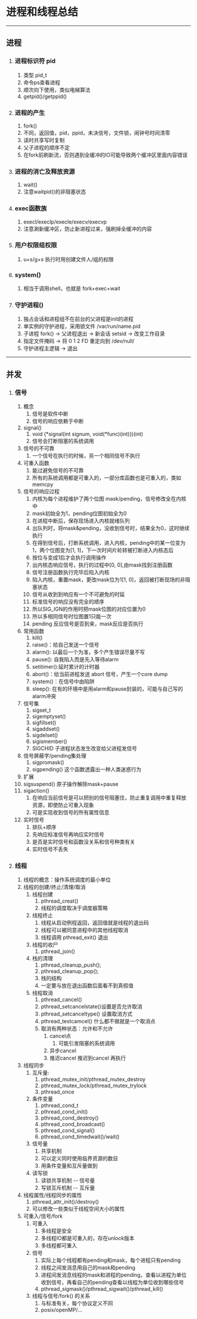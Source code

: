 # 进程和线程总结
---
## 进程
1. ### 进程标识符 pid
   1. 类型 pid_t
   2. 命令ps查看进程
   3. 顺次向下使用，类似电梯算法
   4. getpid()/getppid()

2. ### 进程的产生
   1. fork()
   2. 不同，返回值，pid，ppid，未决信号，文件锁，闹钟号时间清零
   3. 读时共享写时复制
   4. 父子进程的顺序不定
   5. 在fork前刷新流，否则遇到全缓冲的IO可能导致两个缓冲区里面内容错误

3. ### 进程的消亡及释放资源
   1. wait()
   2. 注意waitpid()的非阻塞状态

4. ### exec函数族
   1. execl/execlp/execle/execv/execvp
   2. 注意涮新缓冲区，防止新进程过来，强刷掉全缓冲的内容

5. ### 用户权限组权限
   1. u+s/g+s 执行时用创建文件人/组的权限

6. ### system()
   1. 相当于调用shell，也就是 fork+exec+wait

7. ### 守护进程()
   1. 独占会话和进程组不在前台的父进程是init的进程
   2. 单实例的守护进程，采用锁文件 /var/run/name.pid
   3. 子进程 fork() -> 父进程退出 -> 新会话 setsid -> 改变工作目录
   4. 指定文件掩码 -> 将 0 1 2 FD 重定向到 /dev/null/
   5. 守护进程主逻辑 -> 退出

---
## 并发
1. ### 信号
   1. 概念
      1. 信号是软件中断
      2. 信号的响应依赖于中断
   2. signal()
      1. void (*signal(int signum, void(*func)(int)))(int)
      2. 信号会打断阻塞的系统调用
   3. 信号的不可靠
      1. 一个信号在执行的时候，另一个相同信号不执行
   4. 可重入函数
      1. 能过避免信号的不可靠
      2. 所有的系统调用都是可重入的，一部分库函数也是可重入的，类如memcpy
   5. 信号的响应过程
      1. 内核为每个进程维护了两个位图 mask/pending，信号修改全在内核中
      2. mask初始全为1，pending位图初始全为0
      3. 在进程中断后，保存现场进入内核就绪队列
      4. 出队列时，将mask&pending，没收到信号时，结果全为0，这时继续执行
      5. 在得到信号后，打断系统调用，进入内核，pending中的某一位变为1，两个位图变为[1, 1]，下一次时间片轮转被打断进入内核态后
      6. 按位与变成1后才会执行调用操作
      7. 出内核态响应信号，执行的过程中[0, 0],由mask找到注册函数
      8. 信号注册函数执行完毕后陷入内核
      9. 陷入内核，重置mask，更改mask位为1[1, 0]，返回被打断现场的非阻塞状态
      10. 信号从收到到响应有一个不可避免的时延
      11. 标准信号的响应没有完全的顺序
      12. 所以SIG_IGN的作用时把mask位图的对应位置为0
      13. 所以多相同信号时位图置1只能一次
      14. pending 反应信号是否到来，mask反应是否执行
   6. 常用函数
      1. kill()
      2. raise()：给自己发送一个信号
      3. alarm(): 以最后一个为准，多个产生错误尽量不写
      4. pause(): 自我陷入而是先入等待alarm
      5. setitimer():延时累计的计时器
      6. abort()：给当前进程发送 abort 信号，产生一个core dump
      7. system()：在信号中由陷阱
      8. sleep(): 在有的环境中是用alarm和pause封装的，可能与自己写的alarm冲突
   7. 信号集
      1. sigset_t
      2. sigemptyset()
      3. sigfillset()
      4. sigaddset()
      5. sigdelset()
      6. sigismember()
      7. SIGCHID 子进程状态发生改变给父进程发信号
   8. 信号屏蔽字/pending集处理
      1. sigpromask()
      2. sigpending() 这个函数透露出一种人类迷惑行为
   9.  扩展
      3. sigsuspend() 原子操作解除mask+pause
      4. sigaction()
         1. 在响应当前信号是可以把别的信号阻塞住，防止重复调用中重复释放资源，即使防止可重入现象
         2. 可是实现收到信号的所有属性信息
   10. 实时信号
       1. 排队+顺序
       2. 先响应标准信号再响应实时信号
       3. 是否是实时信号和函数没关系和信号种类有关
       4. 实时信号不丢失
2. ### 线程
   1. 线程的概念：操作系统调度的最小单位
   2. 线程的创建/终止/清理/取消
      1. 线程创建
         1. pthread_creat()
         2. 线程的调度取决于调度器策略
      2. 线程终止
         1. 线程从启动例程返回，返回值就是线程的退出码
         2. 线程可以被同意进程中的其他线程取消
         3. 线程调用 pthread_exit() 退出
      3. 线程的收尸
         1. pthread_join()
      4. 栈的清理
         1. pthread_cleanup_push();
         2. pthread_cleanup_pop();
         3. 栈的结构
         4. 一定要与放在退出函数后面看不到真假值
      5. 线程取消
         1. pthread_cancel()
         2. pthread_setcancelstate()设置是否允许取消
         3. pthread_setcanceltype() 设置取消方式
         4. pthread_testcamcel() 什么都不做就是一个取消点
         5. 取消有两种状态：允许和不允许
            1. cancel点
               1. 可能引发阻塞的系统调用
            2. 异步cancel
            3. 推迟cancel 推迟到cancel 再执行
   3. 线程同步
      1. 互斥量:
         1. pthread_mutex_init/pthread_mutex_destroy
         2. pthread_mutex_lock/pthread_mutex_trylock
         3. pthread_once
      2. 条件变量
         1. pthread_cond_t
         2. pthread_cond_init()
         3. pthread_cond_destroy()
         4. pthread_cond_broadcast()
         5. pthread_cond_signal()
         6. pthread_cond_timedwait()/wait()
      3. 信号量
         1. 共享机制
         2. 可以定义同时使用临界资源的数目
         3. 用条件变量和互斥量做到
      4. 读写锁
         1. 读锁共享机制 -- 信号量
         2. 写锁互斥机制 -- 互斥量
   4. 线程属性/线程同步的属性
      1. pthread_attr_init()/destroy()
      2. 可以修改一些类似于线程空间大小的属性
   5. 可重入/信号/fork
      1. 可重入
         1. 多线程是安全
         2. 多线程IO都是可重入的，存在unlock版本
         3. 多线程都可重入
      2. 信号
         1. 实际上每个线程都有pending和mask，每个进程只有pending
         2. 线程之间发消息用自己的mask和pending
         3. 进程间发消息线程的mask和进程的pending，查看以进程为单位收到信号，再看自己的pending查看以线程为单位收到哪些信号
         4. pthread_sigmask()/pthread_sigwait()/pthread_kill()
      3. 线程与信号/fork() 的关系
         1. 与标准有关，每个协议定义不同
         2. posix/openMP/...